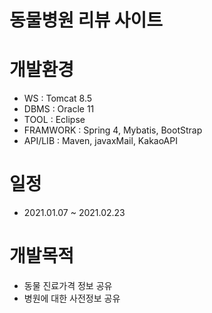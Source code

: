 # 동물병원 리뷰 사이트

# 개발환경
- WS : Tomcat 8.5
- DBMS : Oracle 11
- TOOL : Eclipse
- FRAMWORK : Spring 4, Mybatis, BootStrap
- API/LIB : Maven, javaxMail, KakaoAPI

# 일정
- 2021.01.07 ~ 2021.02.23

# 개발목적
- 동물 진료가격 정보 공유
- 병원에 대한 사전정보 공유
